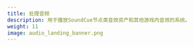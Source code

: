 ```yaml
---
title: 处理音频
description: 用于播放SoundCue节点类音效资产和其他游戏内音效的系统。
weight: 11
image: audio_landing_banner.png
---
```

